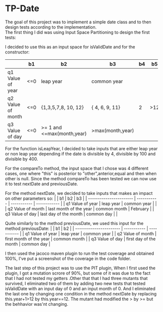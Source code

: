 # TP-Date
The goal of this project was to implement a simple date class and to then design tests according to the implementation.<br>
The first thing I did was using Input Space Partitioning to design the first tests:<br>

I decided to use this as an input space for isValidDate and for the constructor:

|                         | b1          | b2                          | b3                        | b4          | b5          |
| ----------------------- | ----------- | -----------                 | -----------               | ----------- | ----------- |
| q1       Value of year  | <=0         |  leap year                  | common year               |             |             |
| q2       Value of month | <=0         |  {1,3,5,7,8, 10, 12}        |  { 4, 6, 9, 11}           |  2          |  >12        |
| q3       Value of day   | <=0         | >= 1 and <=max(month,year)  |  >max(month,year)         |             |             |

For the function isLeapYear, I decided to take inputs that are either leap year or non leap year depending if the date is divisible by 4, divisible by 100 and divisible by 400.

For the compareTo method, the input space that I chose was 4 different cases, one where "this" is posterior to "other",anterior,equal and then when other is null.
Since the method compareTo has been tested we can now use it to test nextDate and previousDate.

For the method nextDate, we decided to take inputs that makes an impact on other parameters so:
|                         | b1                     | b2           | b3           |
| ----------------------- | -----------            | -----------  | ------------ |
| q1       Value of year  | leap year              | common year  |              |
| q2       Value of month | last month of the year | common month | February     |
| q3       Value of day   | last day of the month  | common day   |              |

Quite similarly to the method previousDate, we used this input for the method previousDate:
|                         | b1                      | b2           | 
| ----------------------- | -----------             | -----------  | 
| q1       Value of year  | leap year               | common year  | 
| q2       Value of month | first month of the year | common month |
| q3       Value of day   | first day of the month  | common day   | 


 I then used the jacoco maven plugin to run the test coverage and obtained 100%, I've put a screenshot of the coverage in the code folder.

 The last step of this project was to use the PIT plugin, When I first used the plugin, I got a mutation scrore of 90%, but some of it was due to the fact that I had not tested my getters .Other that that I had three mutants that survived, I eliminated two of them by adding two new tests that tested isValidDate with an input day of 0 and an input month of 0. And I eliminated the last one by changing one condition in the method nextDate by replacing this.year+1>12 by this.year==12. The mutant had modified the > by >= but the behhavior was'nt changing.

